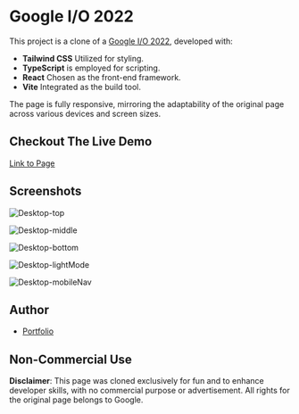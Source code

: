 # Google I/O 2022

This project is a clone of a [Google I/O 2022](https://io.google/2022/), developed with:

- **Tailwind CSS** Utilized for styling.
- **TypeScript** is employed for scripting.
- **React** Chosen as the front-end framework.
- **Vite** Integrated as the build tool.

The page is fully responsive, mirroring the adaptability of the original page across various devices and screen sizes.

## Checkout The Live Demo

[Link to Page](https://g-io-clone.netlify.app/)

## Screenshots

![Desktop-top](https://raw.githubusercontent.com/Peac-h/google_I-O_2022/main/Screenshot%202024-07-19%20at%201.31.23%E2%80%AFPM.png)

![Desktop-middle](https://raw.githubusercontent.com/Peac-h/google_I-O_2022/main/Screenshot%202024-07-19%20at%201.31.36%E2%80%AFPM.png)

![Desktop-bottom](https://raw.githubusercontent.com/Peac-h/google_I-O_2022/main/Screenshot%202024-07-19%20at%201.31.45%E2%80%AFPM.png)

![Desktop-lightMode](https://raw.githubusercontent.com/Peac-h/google_I-O_2022/main/Screenshot%202024-07-19%20at%201.37.42%E2%80%AFPM.png)

![Desktop-mobileNav](https://raw.githubusercontent.com/Peac-h/google_I-O_2022/main/Screenshot%202024-07-19%20at%201.38.16%E2%80%AFPM.png)

## Author

- [Portfolio](https://peachfolio.online/)

## Non-Commercial Use

**Disclaimer**: This page was cloned exclusively for fun and to enhance developer skills, with no commercial purpose or advertisement. All rights for the original page belongs to Google.

